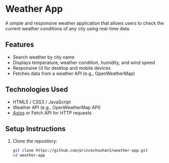# Weather App

A simple and responsive weather application that allows users to check the current weather conditions of any city using real-time data.

## Features

- Search weather by city name
- Displays temperature, weather condition, humidity, and wind speed
- Responsive UI for desktop and mobile devices
- Fetches data from a weather API (e.g., OpenWeatherMap)

## Technologies Used

- HTML5 / CSS3 / JavaScript
- Weather API (e.g., OpenWeatherMap API)
- [Axios](https://axios-http.com/) or Fetch API for HTTP requests
  

## Setup Instructions

1. Clone the repository:
   ```bash
   git clone https://github.com/princechouhan3/weather-app.git
   cd weather-app

